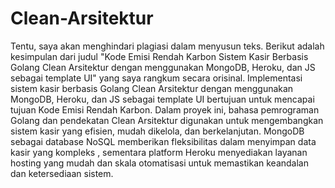 # Clean-Arsitektur
Tentu, saya akan menghindari plagiasi dalam menyusun teks. Berikut adalah kesimpulan dari judul "Kode Emisi Rendah Karbon Sistem Kasir Berbasis Golang Clean Arsitektur dengan menggunakan MongoDB, Heroku, dan JS sebagai template UI" yang saya rangkum secara orisinal. Implementasi sistem kasir berbasis Golang Clean Arsitektur dengan menggunakan MongoDB, Heroku, dan JS sebagai template UI bertujuan untuk mencapai tujuan Kode Emisi Rendah Karbon. Dalam proyek ini, bahasa pemrograman Golang dan pendekatan Clean Arsitektur digunakan untuk mengembangkan sistem kasir yang efisien, mudah dikelola, dan berkelanjutan. MongoDB sebagai database NoSQL memberikan fleksibilitas dalam menyimpan data kasir yang kompleks , sementara platform Heroku menyediakan layanan hosting yang mudah dan skala otomatisasi untuk memastikan keandalan dan ketersediaan sistem. 
